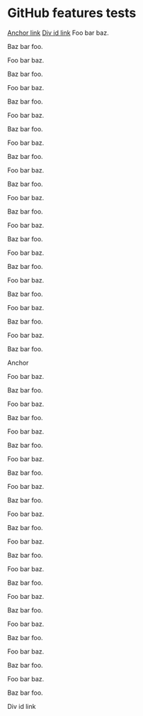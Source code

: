 # GitHub features tests

<a href="#anchor-link">Anchor link</a>
<a href="#div-id-link">Div id link</a>
Foo bar baz.

Baz bar foo.

Foo bar baz.

Baz bar foo.

Foo bar baz.

Baz bar foo.

Foo bar baz.

Baz bar foo.

Foo bar baz.

Baz bar foo.

Foo bar baz.

Baz bar foo.

Foo bar baz.

Baz bar foo.

Foo bar baz.

Baz bar foo.

Foo bar baz.

Baz bar foo.

Foo bar baz.

Baz bar foo.

Foo bar baz.

Baz bar foo.

Foo bar baz.

Baz bar foo.


<a name="anchor-link">Anchor</a>

Foo bar baz.

Baz bar foo.

Foo bar baz.

Baz bar foo.

Foo bar baz.

Baz bar foo.

Foo bar baz.

Baz bar foo.

Foo bar baz.

Baz bar foo.

Foo bar baz.

Baz bar foo.

Foo bar baz.

Baz bar foo.

Foo bar baz.

Baz bar foo.

Foo bar baz.

Baz bar foo.

Foo bar baz.

Baz bar foo.

Foo bar baz.

Baz bar foo.

Foo bar baz.

Baz bar foo.

<div id="div-id-link">Div id link</div>

